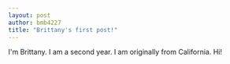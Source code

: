 ```yaml
---
layout: post
author: bmb4227
title: "Brittany's first post!"
---
```


I'm Brittany. I am a second year. I am originally from California. Hi!
